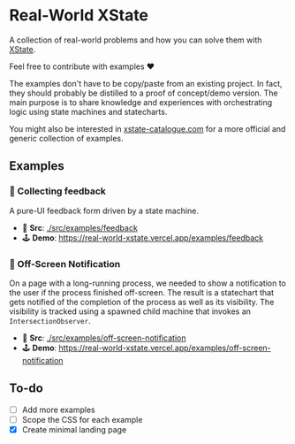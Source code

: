 # Real-World XState

A collection of real-world problems and how you can solve them with [XState](https://xstate.js.org/).

Feel free to contribute with examples ❤️

The examples don't have to be copy/paste from an existing project. In fact, they should probably be distilled to a proof of concept/demo version. The main purpose is to share knowledge and experiences with orchestrating logic using state machines and statecharts.

You might also be interested in [xstate-catalogue.com](https://xstate-catalogue.com/) for a more official and generic collection of examples.

## Examples

### 💬 Collecting feedback

A pure-UI feedback form driven by a state machine.

- 🧶 **Src**: [./src/examples/feedback](./src/examples/feedback)
- 🕹️ **Demo**: https://real-world-xstate.vercel.app/examples/feedback

### 🔔 Off-Screen Notification

On a page with a long-running process, we needed to show a notification to the user if the process finished off-screen. The result is a statechart that gets notified of the completion of the process as well as its visibility. The visibility is tracked using a spawned child machine that invokes an `IntersectionObserver`.

- 🧶 **Src**: [./src/examples/off-screen-notification](./src/examples/off-screen-notification)
- 🕹️ **Demo**: https://real-world-xstate.vercel.app/examples/off-screen-notification

## To-do

- [ ] Add more examples
- [ ] Scope the CSS for each example
- [x] Create minimal landing page
